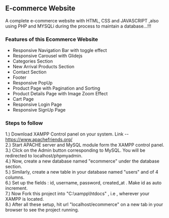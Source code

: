 ## E-commerce Website
A complete e-commerce website with HTML, CSS and JAVASCRIPT ,also using PHP and MYSQLi during the process to maintain a database...!!!

### Features of this Ecommerce Website

- Responsive Navigation Bar with toggle effect
- Responsive Carousel with Glidejs
- Categories Section
- New Arrival Products Section
- Contact Section
- Footer
- Responsive PopUp
- Product Page with Pagination and Sorting
- Product Details Page with Image Zoom Effect
- Cart Page
- Responsive Login Page
- Responsive SignUp Page

### Steps to follow 
1.) Download XAMPP Control panel on your system. Link -- https://www.apachefriends.org/ <br>
2.) Start APACHE server and MySQL module form the XAMPP control panel.<br>
3.) Click on the Admin button corresponding to MySQL. You will be redirected to localhost/phpmyadmin. <br>
4.) Now, create a new database named "ecommerce" under the database section. <br>
5.) Similarly, create a new table in your database named "users" and of 4 columns. <br>
6.) Set up the fields : id, username, password, created_at . Make id as auto increment. <br>
7.) Now Fork this project into "C:\xampp\htdocs" , i.e , wherever your XAMPP is located. <br>
8.) After all these setup, hit url "localhost/ecommerce" on a new tab in your browser to see the project running. <br>

